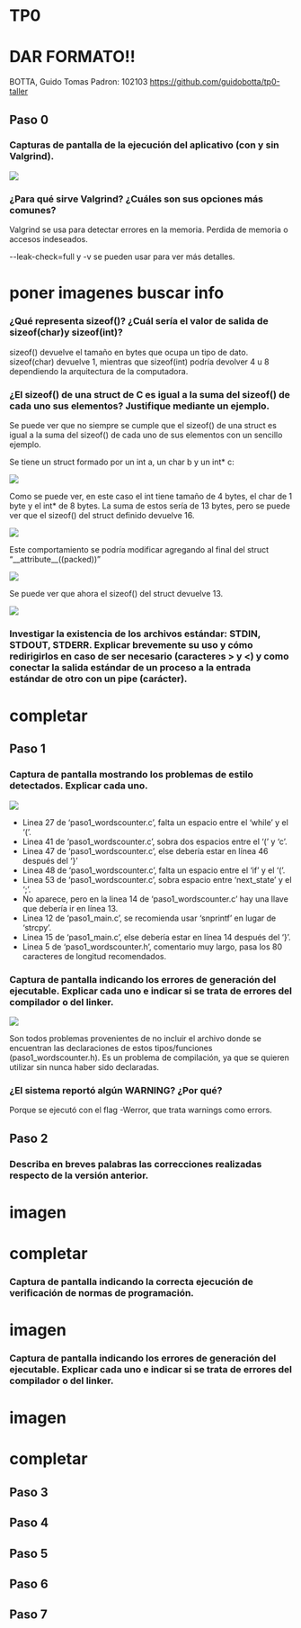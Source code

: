# TP0

# **DAR FORMATO!!**
BOTTA, Guido Tomas
Padron: 102103
https://github.com/guidobotta/tp0-taller

## Paso 0

### Capturas de pantalla de la ejecución del aplicativo (con y sin Valgrind).

![](https://github.com/guidobotta/tp0-taller/blob/master/Paso%200/consinvalgrind.png?raw=true)

### ¿Para qué sirve Valgrind? ¿Cuáles son sus opciones más comunes?

Valgrind se usa para detectar errores en la memoria. Perdida de memoria o accesos indeseados.

--leak-check=full y -v se pueden usar para ver más detalles.

# poner imagenes buscar info

### ¿Qué representa sizeof()? ¿Cuál sería el valor de salida de sizeof(char)y sizeof(int)?

sizeof() devuelve el tamaño en bytes que ocupa un tipo de dato. sizeof(char) devuelve 1, mientras que sizeof(int) podría devolver 4 u 8 dependiendo la arquitectura de la computadora.

### ¿El sizeof() de una struct de C es igual a la suma del sizeof() de cada uno sus elementos? Justifique mediante un ejemplo.

Se puede ver que no siempre se cumple que el sizeof() de una struct es igual a la suma del sizeof() de cada uno de sus elementos con un sencillo ejemplo.

Se tiene un struct formado por un int a, un char b y un int* c:

![](https://github.com/guidobotta/tp0-taller/blob/master/Paso%200/codigo.png?raw=true)

Como se puede ver, en este caso el int tiene tamaño de 4 bytes, el char de 1 byte y el int* de 8 bytes. La suma de estos sería de 13 bytes, pero se puede ver que el sizeof() del struct definido devuelve 16.

![](https://github.com/guidobotta/tp0-taller/blob/master/Paso%200/tam16.png?raw=true)

Este comportamiento se podría modificar agregando al final del struct “\_\_attribute__((packed))”

![](https://github.com/guidobotta/tp0-taller/blob/master/Paso%200/modificado.png?raw=true)

Se puede ver que ahora el sizeof() del struct devuelve 13.

![](https://github.com/guidobotta/tp0-taller/blob/master/Paso%200/tam13.png?raw=true)

### Investigar la existencia de los archivos estándar: STDIN, STDOUT, STDERR. Explicar brevemente su uso y cómo redirigirlos en caso de ser necesario (caracteres > y <) y como conectar la salida estándar de un proceso a la entrada estándar de otro con un pipe (carácter).

# completar

## Paso 1

### Captura de pantalla mostrando los problemas de estilo detectados. Explicar cada uno.

![](https://github.com/guidobotta/tp0-taller/blob/master/Paso%201/errorformato.png?raw=true)

- Linea 27 de ‘paso1_wordscounter.c’, falta un espacio entre el ‘while’ y el ‘(’.
- Linea 41 de ‘paso1_wordscounter.c’, sobra dos espacios entre el ‘(’ y ‘c’.
- Linea 47 de ‘paso1_wordscounter.c’, else debería estar en línea 46 después del ‘}’
- Linea 48 de ‘paso1_wordscounter.c’, falta un espacio entre el ‘if’ y el ‘(’.
- Linea 53 de ‘paso1_wordscounter.c’, sobra espacio entre ‘next_state’ y el ‘;’.
- No aparece, pero en la linea 14 de ‘paso1_wordscounter.c’ hay una llave que debería ir en línea 13.
- Linea 12 de ‘paso1_main.c’, se recomienda usar ‘snprintf’ en lugar de ‘strcpy’.
- Linea 15 de ‘paso1_main.c’, else debería estar en línea 14 después del ‘}’.
- Linea 5 de ‘paso1_wordscounter.h’, comentario muy largo, pasa los 80 caracteres de longitud recomendados.

### Captura de pantalla indicando los errores de generación del ejecutable. Explicar cada uno e indicar si se trata de errores del compilador o del linker.

![](https://github.com/guidobotta/tp0-taller/blob/master/Paso%201/errorcodigo.png?raw=true)

Son todos problemas provenientes de no incluir el archivo donde se encuentran las declaraciones de estos tipos/funciones (paso1_wordscounter.h). Es un problema de compilación, ya que se quieren utilizar sin nunca haber sido declaradas.

### ¿El sistema reportó algún WARNING? ¿Por qué?

Porque se ejecutó con el flag -Werror, que trata warnings como errors.

## Paso 2

### Describa en breves palabras las correcciones realizadas respecto de la versión anterior.

# imagen

# completar

### Captura de pantalla indicando la correcta ejecución de verificación de normas de programación.

# imagen

### Captura de pantalla indicando los errores de generación del ejecutable. Explicar cada uno e indicar si se trata de errores del compilador o del linker.

# imagen

# completar

## Paso 3

## Paso 4

## Paso 5

## Paso 6

## Paso 7